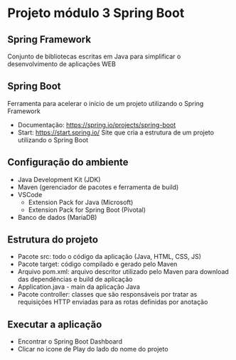 # Projeto módulo 3 Spring Boot

## Spring Framework
Conjunto de bibliotecas escritas em Java para simplificar o desenvolvimento de aplicações WEB

## Spring Boot
Ferramenta para acelerar o início de um projeto utilizando o Spring Framework
- Documentação: https://spring.io/projects/spring-boot
- Start: https://start.spring.io/
Site que cria a estrutura de um projeto utilizando o Spring Boot

## Configuração do ambiente
- Java Development Kit (JDK)
- Maven (gerenciador de pacotes e ferramenta de build)
- VSCode
  - Extension Pack for Java (Microsoft)
  - Extension Pack for Spring Boot (Pivotal)
- Banco de dados (MariaDB)

## Estrutura do projeto
- Pacote src: todo o código da aplicação (Java, HTML, CSS, JS)
- Pacote target: código compilado e gerado pelo Maven
- Arquivo pom.xml: arquivo descritor utilizado pelo Maven para download das dependências e build de aplicação
- <nomedoprojeto>Application.java - main da aplicação Java
- Pacote controller: classes que são responsáveis por tratar as requisições HTTP enviadas para as rotas definidas por anotação


## Executar a aplicação
- Encontrar o Spring Boot Dashboard
- Clicar no icone de Play do lado do nome do projeto